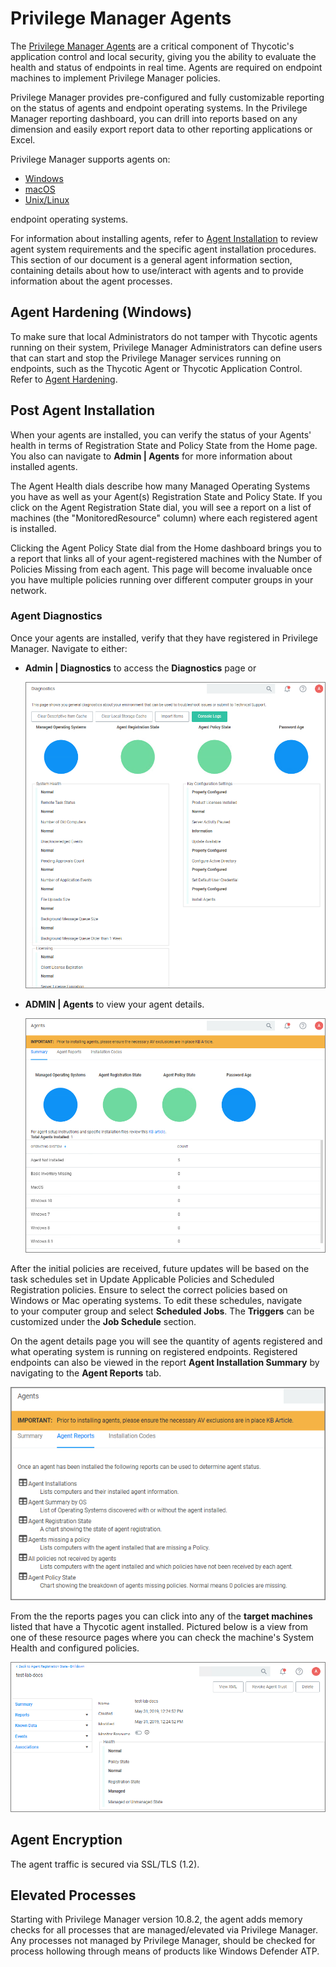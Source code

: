 [title]: # (Agents)
[tags]: # (endpoints)
[priority]: # (1900)
# Privilege Manager Agents

The [Privilege Manager Agents](../install/agents/index.md) are a critical component of Thycotic's application control and local security, giving you the ability to evaluate the health and status of endpoints in real time. Agents are required on endpoint machines to implement Privilege Manager policies.

Privilege Manager provides pre-configured and fully customizable reporting on the status of agents and endpoint operating systems. In the Privilege Manager reporting dashboard, you can drill into reports based on any dimension and easily export report data to other reporting applications or Excel.

Privilege Manager supports agents on:

* [Windows](win/index.md)
* [macOS](macOS/index.md)
* [Unix/Linux](nix/index.md)

endpoint operating systems.

For information about installing agents, refer to [Agent Installation](../install/agents/index.md) to review agent system requirements and the specific agent installation procedures. This section of our document is a general agent information section, containing details about how to use/interact with agents and to provide information about the agent processes.

## Agent Hardening (Windows)

To make sure that local Administrators do not tamper with Thycotic agents running on their system, Privilege Manager Administrators can define users that can start and stop the Privilege Manager services running on endpoints, such as the Thycotic Agent or Thycotic Application Control. Refer to [Agent Hardening](win/agent-hardening.md).

## Post Agent Installation

When your agents are installed, you can verify the status of your Agents' health in terms of Registration State and Policy State from the Home page. You also can navigate to __Admin | Agents__ for more information about installed agents.

The Agent Health dials describe how many Managed Operating Systems you have as well as your Agent(s) Registration State and Policy State. If you click on the Agent Registration State dial, you will see a report on a list of machines (the "MonitoredResource" column) where each registered agent is installed.

Clicking the Agent Policy State dial from the Home dashboard brings you to a report that links all of your agent-registered machines with the Number of Policies Missing from each agent. This page will become invaluable once you have multiple policies running over different computer groups in your network.

### Agent Diagnostics

Once your agents are installed, verify that they have registered in Privilege Manager. Navigate to either:

* __Admin | Diagnostics__ to access the __Diagnostics__ page or

  ![Diagnostics Overview](images/diag-overview.png "Diagnostics Overview")
* __ADMIN | Agents__ to view your agent details.

  ![Diagnostics Overview](images/agents-overview.png "Agents Overview")

After the initial policies are received, future updates will be based on the task schedules set in Update Applicable Policies and Scheduled Registration policies. Ensure to select the correct policies based on Windows or Mac operating systems. To edit these schedules, navigate to your computer group and select __Scheduled Jobs__. The __Triggers__ can be customized under the __Job Schedule__ section.  
  
On the agent details page you will see the quantity of agents registered and what operating system is running on registered endpoints. Registered endpoints can also be viewed in the report __Agent Installation Summary__ by navigating to the __Agent Reports__ tab.  
  
![Reports page](images/reports-page.png)

From the the reports pages you can click into any of the __target machines__ listed that have a Thycotic agent installed. Pictured below is a view from one of these resource pages where you can check the machine's System Health and configured policies.

![Resource Explorer](images/resource-explorer.png)

## Agent Encryption

The agent traffic is secured via SSL/TLS (1.2).

<!-- Post 10.7.1 release create a general agent section in the TOC to cover more general information and conceptual write-up. Remove this heading here and create more contents in that new agent section. -->

## Elevated Processes

Starting with Privilege Manager version 10.8.2, the agent adds memory checks for all processes that are managed/elevated via Privilege Manager. Any processes not managed by Privilege Manager, should be checked for process hollowing through means of products like Windows Defender ATP.
